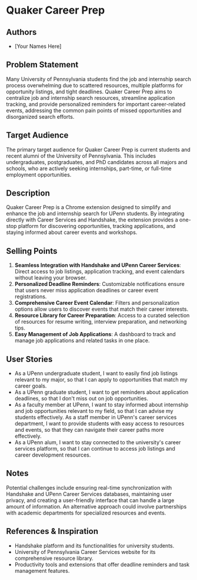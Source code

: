# Quaker Career Prep

## Authors
- [Your Names Here]

## Problem Statement
Many University of Pennsylvania students find the job and internship search process overwhelming due to scattered resources, multiple platforms for opportunity listings, and tight deadlines. Quaker Career Prep aims to centralize job and internship search resources, streamline application tracking, and provide personalized reminders for important career-related events, addressing the common pain points of missed opportunities and disorganized search efforts.

## Target Audience
The primary target audience for Quaker Career Prep is current students and recent alumni of the University of Pennsylvania. This includes undergraduates, postgraduates, and PhD candidates across all majors and schools, who are actively seeking internships, part-time, or full-time employment opportunities.

## Description
Quaker Career Prep is a Chrome extension designed to simplify and enhance the job and internship search for UPenn students. By integrating directly with Career Services and Handshake, the extension provides a one-stop platform for discovering opportunities, tracking applications, and staying informed about career events and workshops.

## Selling Points
1. **Seamless Integration with Handshake and UPenn Career Services**: Direct access to job listings, application tracking, and event calendars without leaving your browser.
2. **Personalized Deadline Reminders**: Customizable notifications ensure that users never miss application deadlines or career event registrations.
3. **Comprehensive Career Event Calendar**: Filters and personalization options allow users to discover events that match their career interests.
4. **Resource Library for Career Preparation**: Access to a curated selection of resources for resume writing, interview preparation, and networking tips.
5. **Easy Management of Job Applications**: A dashboard to track and manage job applications and related tasks in one place.

## User Stories
- As a UPenn undergraduate student, I want to easily find job listings relevant to my major, so that I can apply to opportunities that match my career goals.
- As a UPenn graduate student, I want to get reminders about application deadlines, so that I don't miss out on job opportunities.
- As a faculty member at UPenn, I want to stay informed about internship and job opportunities relevant to my field, so that I can advise my students effectively.
As a staff member in UPenn's career services department, I want to provide students with easy access to resources and events, so that they can navigate their career paths more effectively.
- As a UPenn alum, I want to stay connected to the university's career services platform, so that I can continue to access job listings and career development resources.

## Notes
Potential challenges include ensuring real-time synchronization with Handshake and UPenn Career Services databases, maintaining user privacy, and creating a user-friendly interface that can handle a large amount of information. An alternative approach could involve partnerships with academic departments for specialized resources and events.

## References & Inspiration
- Handshake platform and its functionalities for university students.
- University of Pennsylvania Career Services website for its comprehensive resource library.
- Productivity tools and extensions that offer deadline reminders and task management features.
